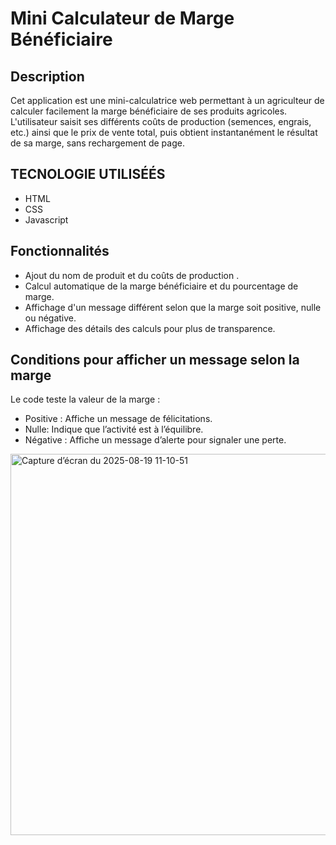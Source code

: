 # Mini Calculateur de Marge Bénéficiaire

## Description
Cet application est une mini-calculatrice web permettant à un agriculteur de calculer facilement la marge bénéficiaire de ses produits agricoles. L'utilisateur saisit ses différents coûts de production (semences, engrais, etc.) ainsi que le prix de vente total, puis obtient instantanément le résultat de sa marge, sans rechargement de page.

## TECNOLOGIE UTILISÉÉS
- HTML
- CSS
- Javascript

## Fonctionnalités
- Ajout du nom de produit et du coûts de production .
- Calcul automatique de la marge bénéficiaire et du pourcentage de marge.
- Affichage d'un message différent selon que la marge soit positive, nulle ou négative.
- Affichage des détails des calculs pour plus de transparence.

## Conditions pour afficher un message selon la marge
Le code teste la valeur de la marge :
- Positive : Affiche un message de félicitations.
- Nulle: Indique que l’activité est à l’équilibre.
- Négative : Affiche un message d’alerte pour signaler une perte.

<img width="737" height="610" alt="Capture d’écran du 2025-08-19 11-10-51" src="https://github.com/user-attachments/assets/05115de7-e14f-4a13-a19a-b45d0812cb81" />
